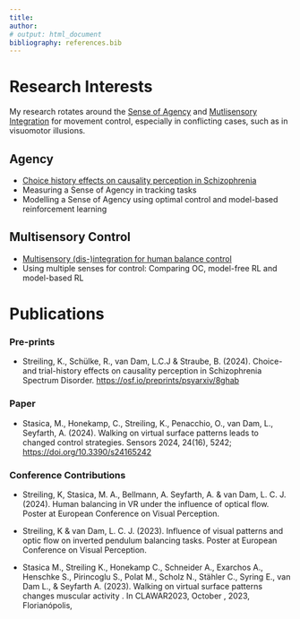 ```yaml
---
title: 
author:
# output: html_document
bibliography: references.bib
---
```

# Research Interests

My research rotates around the [Sense of Agency](#agency) and [Mutlisensory Integration](#multisensory-control) for movement control, especially in conflicting cases, such as in visuomotor illusions.

## Agency

* [Choice history effects on causality perception in Schizophrenia](./blog/Causality_SSD_and_Choice-History.md)
* Measuring a Sense of Agency in tracking tasks
* Modelling a Sense of Agency using optimal control and model-based reinforcement learning

## Multisensory Control

* [Multisensory (dis-)integration for human balance control](./blog/Multisensory_integration_for_balance.md.md)
* Using multiple senses for control: Comparing OC, model-free RL and model-based RL

# Publications

### Pre-prints
* Streiling, K., Schülke, R., van Dam, L.C.J & Straube, B. (2024). Choice-and trial-history effects on causality perception in Schizophrenia Spectrum Disorder. https://osf.io/preprints/psyarxiv/8ghab


### Paper
* Stasica, M., Honekamp, C., Streiling, K., Penacchio, O., van Dam, L., Seyfarth, A. (2024). Walking on virtual surface patterns leads to changed control strategies. Sensors 2024, 24(16), 5242; https://doi.org/10.3390/s24165242


### Conference Contributions

* Streiling, K, Stasica, M. A., Bellmann, A. Seyfarth, A. & van Dam, L. C. J. (2024). Human balancing in VR under the influence of optical flow. Poster at European Conference on Visual Perception.

* Streiling, K & van Dam, L. C. J. (2023). Influence of visual patterns and optic flow on inverted pendulum balancing tasks. Poster at European Conference on Visual Perception.

* Stasica M., Streiling K., Honekamp C., Schneider A., Exarchos A., Henschke S., Pirincoglu S., Polat M., Scholz N., Stähler C., Syring E., van Dam L., & Seyfarth A. (2023). Walking on virtual surface patterns changes muscular activity . In CLAWAR2023, October , 2023, Florianópolis,


